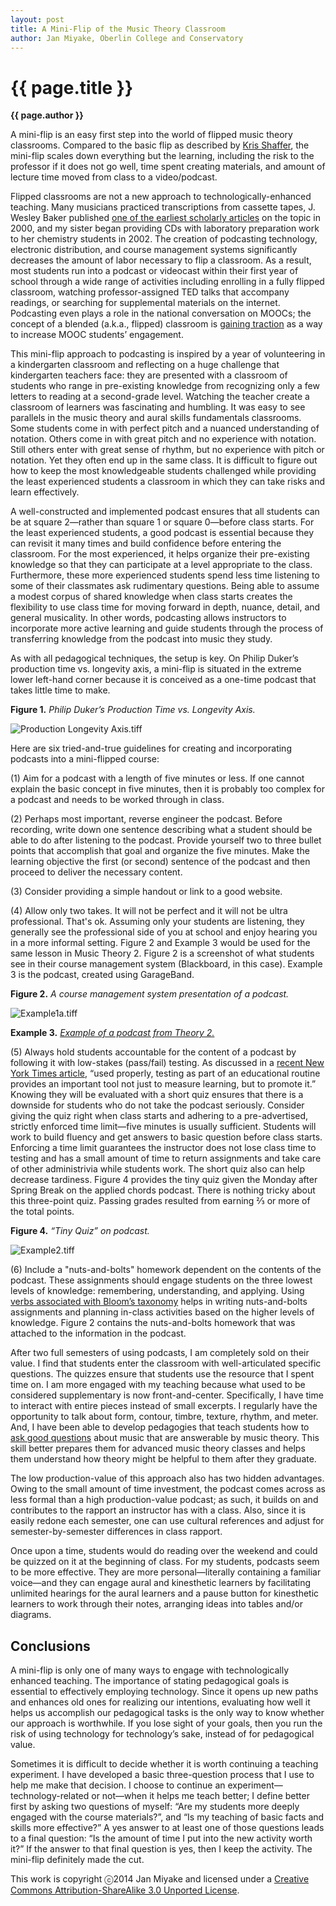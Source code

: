 ```yaml
---
layout: post
title: A Mini-Flip of the Music Theory Classroom
author: Jan Miyake, Oberlin College and Conservatory
---
```


{{ page.title }}
================
**{{ page.author }}**

A mini-flip is an easy first step into the world of flipped music theory classrooms. Compared to the basic flip as described by [Kris Shaffer](http://www.google.com/url?q=http%3A%2F%2Fwww.flipcamp.org%2Fengagingstudents%2Fshafferpt1.html&sa=D&sntz=1&usg=AFQjCNELSwj3ueETEr7uAPk_cxOMwNx7mw), the mini-flip scales down everything but the learning, including the risk to the professor if it does not go well, time spent creating materials, and amount of lecture time moved from class to a video/podcast.

Flipped classrooms are not a new approach to technologically-enhanced teaching. Many musicians practiced transcriptions from cassette tapes, J. Wesley Baker published [one of the earliest scholarly articles](http://www.google.com/url?q=http%3A%2F%2Feric.ed.gov%2F%3Fid%3DED440975&sa=D&sntz=1&usg=AFQjCNGCiOJI5GD2W-NtijZjxC2IwW5o5g) on the topic in 2000, and my sister began providing CDs with laboratory preparation work to her chemistry students in 2002. The creation of podcasting technology, electronic distribution, and course management systems significantly decreases the amount of labor necessary to flip a classroom. As a result, most students run into a podcast or videocast within their first year of school through a wide range of activities including enrolling in a fully flipped classroom, watching professor-assigned TED talks that accompany readings, or  searching for supplemental materials on the internet. Podcasting even plays a role in the national conversation on MOOCs; the concept of a blended (a.k.a., flipped) classroom is [gaining traction](http://www.google.com/url?q=http%3A%2F%2Fwww.ted.com%2Ftalks%2Fanant_agarwal_why_massively_open_online_courses_still_matter.html&sa=D&sntz=1&usg=AFQjCNFYXNkbWcG1Cz_NY3T1JiRGJz6LKw) as a way to increase MOOC students’ engagement.

This mini-flip approach to podcasting is inspired by a year of volunteering in a kindergarten classroom and reflecting on a huge challenge that kindergarten teachers face: they are presented with a classroom of students who range in pre-existing knowledge from recognizing only a few letters to reading at a second-grade level.  Watching the teacher create a classroom of learners was fascinating and humbling. It was easy to see parallels in the music theory and aural skills fundamentals classrooms.  Some students come in with perfect pitch and a nuanced understanding of notation.  Others come in with great pitch and no experience with notation.  Still others enter with great sense of rhythm, but no experience with pitch or notation. Yet they often end up in the same class. It is difficult to figure out how to keep the most knowledgeable students challenged while providing the least experienced students a classroom in which they can take risks and learn effectively.

A well-constructed and implemented podcast ensures that all students can be at square 2—rather than square 1 or square 0—before class starts. For the least experienced students, a good podcast is essential because they can revisit it many times and build confidence before entering the classroom. For the most experienced, it helps organize their pre-existing knowledge so that they can participate at a level appropriate to the class. Furthermore, these more experienced students spend less time listening to some of their classmates ask rudimentary questions. Being able to assume a modest corpus of shared knowledge when class starts creates the flexibility to use class time for moving forward in depth, nuance, detail, and general musicality. In other words, podcasting allows instructors to incorporate more active learning and guide students through the process of transferring knowledge from the podcast into music they study.

As with all pedagogical techniques, the setup is key. On Philip Duker’s production time vs. longevity axis, a mini-flip is situated in the extreme lower left-hand corner because it is conceived as a one-time podcast that takes little time to make.

**Figure 1.** *Philip Duker’s Production Time vs. Longevity Axis.*

![Production Longevity Axis.tiff](images/JM-image00.jpg)

Here are six tried-and-true guidelines for creating and incorporating podcasts into a mini-flipped course:

​(1) Aim for a podcast with a length of five minutes or less.  If one cannot explain the basic concept in five minutes, then it is probably too complex for a podcast and needs to be worked through in class.

​(2) Perhaps most important, reverse engineer the podcast. Before recording, write down one sentence describing what a student should be able to do after listening to the podcast.  Provide yourself two to three bullet points that accomplish that goal and organize the five minutes. Make the learning objective the first (or second) sentence of the podcast and then proceed to deliver the necessary content.

​(3) Consider providing a simple handout or link to a good website.

​(4) Allow only two takes.  It will not be perfect and it will not be ultra professional. That's ok. Assuming only your students are listening, they generally see the professional side of you at school and enjoy hearing you in a more informal setting. Figure 2 and Example 3 would be used for the same lesson in Music Theory 2. Figure 2 is a screenshot of what students see in their course management system (Blackboard, in this case). Example 3 is the podcast, created using GarageBand.

**Figure 2.** *A course management system presentation of a podcast.*

![Example1a.tiff](images/JM-image01.jpg)

**Example 3.** *[Example of a podcast from Theory 2.](https://drive.google.com/file/d/0B5EJ9_DmZ6CBVDRTTkVyU3drVFk/edit?usp=sharing)*

​(5) Always hold students accountable for the content of a podcast by following it with low-stakes (pass/fail) testing. As discussed in a [recent New York Times article](http://www.google.com/url?q=http%3A%2F%2Fwww.nytimes.com%2F2014%2F07%2F20%2Fopinion%2Fsunday%2Fhow-tests-make-us-smarter.html%3Fref%3Dopinion%26_r%3D1&sa=D&sntz=1&usg=AFQjCNHhLG-QpyREnPNxYEZqze5zBiTUOQ), “used properly, testing as part of an educational routine provides an important tool not just to measure learning, but to promote it.” Knowing they will be evaluated with a short quiz ensures that there is a downside for students who do not take the podcast seriously.  Consider giving the quiz right when class starts and adhering to a pre-advertised, strictly enforced time limit—five minutes is usually sufficient. Students will work to build fluency and get answers to basic question before class starts. Enforcing a time limit guarantees the instructor does not lose class time to testing and has a small amount of time to return assignments and take care of other administrivia while students work. The short quiz also can help decrease tardiness. Figure 4 provides the tiny quiz given the Monday after Spring Break on the applied chords podcast. There is nothing tricky about this three-point quiz.  Passing grades resulted from earning ⅔ or more of the total points.

**Figure 4.** *“Tiny Quiz” on podcast.*

![Example2.tiff](images/JM-image02.jpg)

​(6) Include a "nuts-and-bolts" homework dependent on the contents of the podcast. These assignments should engage students on the three lowest levels of knowledge: remembering, understanding, and applying. Using [verbs associated with Bloom’s taxonomy](http://www.google.com/url?q=http%3A%2F%2Fanethicalisland.wordpress.com%2F2014%2F06%2F05%2Fblooms-revised-taxonomy-with-verbs%2F&sa=D&sntz=1&usg=AFQjCNFggYnlp29uv7ZFjK_Vi1PkrhfrBg) helps in writing nuts-and-bolts assignments and planning in-class activities based on the higher levels of knowledge. Figure 2 contains the nuts-and-bolts homework that was attached to the information in the podcast.

After two full semesters of using podcasts, I am completely sold on their value. I find that students enter the classroom with well-articulated specific questions. The quizzes ensure that students use the resource that I spent time on. I am more engaged with my teaching because what used to be considered supplementary is now front-and-center. Specifically, I have time to interact with entire pieces instead of small excerpts. I regularly have the opportunity to talk about form, contour, timbre, texture, rhythm, and meter. And, I have been able to develop pedagogies that teach students how to [ask good questions](http://www.google.com/url?q=http%3A%2F%2Fteaching-matters.net%2Fskill-asking-questions%2F&sa=D&sntz=1&usg=AFQjCNH2N_QKyDXrOMVJRCv4v1M-WSrxhQ) about music that are answerable by music theory.  This skill better prepares them for advanced music theory classes and helps them understand how theory might be helpful to them after they graduate.

The low production-value of this approach also has two hidden advantages. Owing to the small amount of time investment, the podcast comes across as less formal than a high production-value podcast; as such, it builds on and contributes to the rapport an instructor has with a class. Also, since it is easily redone each semester, one can use cultural references and adjust for semester-by-semester differences in class rapport.  

Once upon a time, students would do reading over the weekend and could be quizzed on it at the beginning of class. For my students, podcasts seem to be more effective. They are more personal—literally containing a familiar voice—and they can engage aural and kinesthetic learners by facilitating unlimited hearings for the aural learners and a pause button for kinesthetic learners to work through their notes, arranging ideas into tables and/or diagrams.

## Conclusions

A mini-flip is only one of many ways to engage with technologically enhanced teaching. The importance of stating pedagogical goals is essential to effectively employing technology. Since it opens up new paths and enhances old ones for realizing our intentions, evaluating how well it helps us accomplish our pedagogical tasks is the only way to know whether our approach is worthwhile. If you lose sight of your goals, then you run the risk of using technology for technology’s sake, instead of for pedagogical value.

Sometimes it is difficult to decide whether it is worth continuing a teaching experiment. I have developed a basic three-question process that I use to help me make that decision.  I choose to continue an experiment—technology-related or not—when it helps me teach better; I define better first by asking two questions of myself: “Are my students more deeply engaged with the course materials?”, and “Is my teaching of basic facts and skills more effective?” A yes answer to at least one of those questions leads to a final question: “Is the amount of time I put into the new activity worth it?”  If the answer to that final question is yes, then I keep the activity. The mini-flip definitely made the cut.

This work is copyright ⓒ2014 Jan Miyake and licensed under a [Creative Commons Attribution-ShareAlike 3.0 Unported License](http://www.google.com/url?q=http%3A%2F%2Fcreativecommons.org%2Flicenses%2Fby-sa%2F3.0%2F&sa=D&sntz=1&usg=AFQjCNG4j2oPozXv2_VqmmLiVAToFtwKdA).


